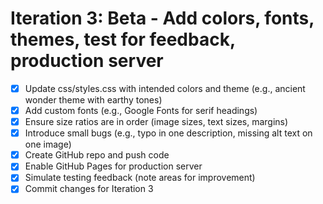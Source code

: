 # Iteration 3: Beta - Add colors, fonts, themes, test for feedback, production server

- [x] Update css/styles.css with intended colors and theme (e.g., ancient wonder theme with earthy tones)
- [x] Add custom fonts (e.g., Google Fonts for serif headings)
- [x] Ensure size ratios are in order (image sizes, text sizes, margins)
- [x] Introduce small bugs (e.g., typo in one description, missing alt text on one image)
- [x] Create GitHub repo and push code
- [x] Enable GitHub Pages for production server
- [x] Simulate testing feedback (note areas for improvement)
- [x] Commit changes for Iteration 3
